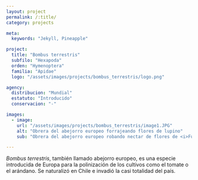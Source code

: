 ```yaml
---
layout: project
permalink: /:title/
category: projects

meta:
  keywords: "Jekyll, Pineapple"

project:
  title: "Bombus terrestris"
  subfilo: "Hexapoda"
  orden: "Hymenoptera"
  familia: "Apidae"
  logo: "/assets/images/projects/bombus_terrestris/logo.png"

agency:
  distribucion: "Mundial"
  estatuto: "Introducido"
  conservacion: "-"

images:
  - image:
    url: "/assets/images/projects/bombus_terrestris/image1.JPG"
    alt: "Obrera del abejorro europeo forrajeando flores de lupino"
    sub: "Obrera del abejorro europeo robando nectar de flores de <i>Fuchsia magallanica</i>"

---
```

<p><i>Bombus terrestris</i>, también llamado abejorro europeo, es una especie introducida de Europa para la polinización de los cultivos como el tomate o el arándano. Se naturalizó en Chile e invadió la casi totalidad del país. </p>
